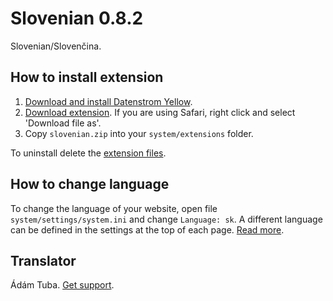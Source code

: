 Slovenian 0.8.2
===============
Slovenian/Slovenčina.

## How to install extension

1. [Download and install Datenstrom Yellow](https://github.com/datenstrom/yellow/).
2. [Download extension](https://github.com/datenstrom/yellow-extensions/raw/master/zip/slovenian.zip). If you are using Safari, right click and select 'Download file as'.
3. Copy `slovenian.zip` into your `system/extensions` folder.

To uninstall delete the [extension files](extension.ini).

## How to change language

To change the language of your website, open file `system/settings/system.ini` and change `Language: sk`. A different language can be defined in the settings at the top of each page. [Read more](https://developers.datenstrom.se/help/adjusting-system#system-settings).

## Translator

Ádám Tuba. [Get support](https://developers.datenstrom.se/help/support).
